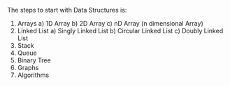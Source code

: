 The steps to start with Data Structures is: 
1) Arrays
   a) 1D Array
   b) 2D Array
   c) nD Array (n dimensional Array)
2) Linked List
   a) Singly Linked List
   b) Circular Linked List
   c) Doubly Linked List
4) Stack
5) Queue
6) Binary Tree
7) Graphs
8) Algorithms

